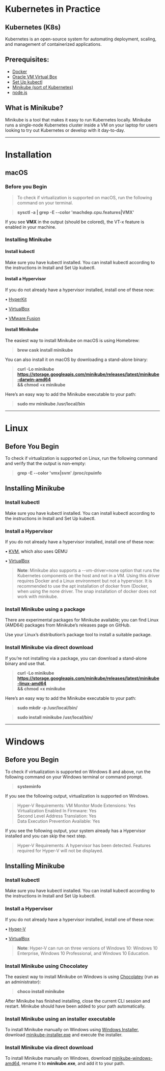 # Kubernetes in Practice

## Kubernetes (K8s)
   
  Kubernetes is an open-source system for automating deployment, scaling, and management of containerized applications.

## Prerequisites:
   
   + [Docker](https://github.com/docker/toolbox/releases) 
   + [Oracle VM Virtual Box](https://www.virtualbox.org/)
   + [Set Up kubectl](https://kubernetes.io/docs/tasks/tools/install-kubectl/)
   + [Minikube (sort of Kubernetes)](https://kubernetes.io/docs/tasks/tools/install-minikube/)
   + [node.js](https://nodejs.org/en/)
   
 ## What is Minikube?
   
  Minikube is a tool that makes it easy to run Kubernetes locally. Minikube runs a single-node Kubernetes cluster inside a VM on your laptop for users looking to try out Kubernetes or develop with it day-to-day.

<hr>

# Installation
    
  ## macOS
    
   ### Before you Begin
   
   > To check if virtualization is supported on macOS, run the following command on your terminal.
   
   > **sysctl -a | grep -E --color 'machdep.cpu.features|VMX'** 

If you see **VMX** in the output (should be colored), the VT-x feature is enabled in your machine.

   ### Installing Minikube
   
   #### Install kubectl

   Make sure you have kubectl installed. You can install kubectl according to the instructions in Install and Set Up kubectl.

   #### Install a Hypervisor

   If you do not already have a hypervisor installed, install one of these now:

   • [HyperKit](https://github.com/moby/hyperkit)

   • [VirtualBox](https://www.virtualbox.org/wiki/Downloads)

   • [VMware Fusion](https://www.vmware.com/products/fusion.html)

   #### Install Minikube

   The easiest way to install Minikube on macOS is using Homebrew:

   > **brew cask install minikube**

   You can also install it on macOS by downloading a stand-alone binary:

   > **curl -Lo minikube https://storage.googleapis.com/minikube/releases/latest/minikube-darwin-amd64 \
  && chmod +x minikube**
  
   Here’s an easy way to add the Minikube executable to your path:

   > **sudo mv minikube /usr/local/bin**
   
<hr>
   
# Linux
  
 ## Before You Begin
  
  To check if virtualization is supported on Linux, run the following command and verify that the output is non-empty:

  > **grep -E --color 'vmx|svm' /proc/cpuinfo**
  
 ## Installing Minikube
  
 ### Install kubectl

Make sure you have kubectl installed. You can install kubectl according to the instructions in Install and Set Up kubectl.

### Install a Hypervisor

  If you do not already have a hypervisor installed, install one of these now:

   • [KVM](https://www.linux-kvm.org/page/Main_Page), which also uses QEMU

   • [VirtualBox](https://www.virtualbox.org/wiki/Downloads)

> **Note**: Minikube also supports a --vm-driver=none option that runs the Kubernetes components on the host and not in a VM. Using this  driver requires Docker and a Linux environment but not a hypervisor. It is recommended to use the apt installation of docker from    (Docker, when using the none driver. The snap installation of docker does not work with minikube.

### Install Minikube using a package

There are experimental packages for Minikube available; you can find Linux (AMD64) packages from Minikube’s releases page on GitHub.

Use your Linux’s distribution’s package tool to install a suitable package.

### Install Minikube via direct download

If you’re not installing via a package, you can download a stand-alone binary and use that.

> **curl -Lo minikube https://storage.googleapis.com/minikube/releases/latest/minikube-linux-amd64 \
  && chmod +x minikube**
  
Here’s an easy way to add the Minikube executable to your path:

> **sudo mkdir -p /usr/local/bin/**

> **sudo install minikube /usr/local/bin/**

<hr>

# Windows

## Before you Begin

To check if virtualization is supported on Windows 8 and above, run the following command on your Windows terminal or command prompt.

> **systeminfo**

If you see the following output, virtualization is supported on Windows.

> Hyper-V Requirements:   VM Monitor Mode Extensions: Yes
                          <br>
                          Virtualization Enabled In Firmware: Yes
                          <br>
                          Second Level Address Translation: Yes
                          <br>
                          Data Execution Prevention Available: Yes
                          
If you see the following output, your system already has a Hypervisor installed and you can skip the next step.

> Hyper-V Requirements:     A hypervisor has been detected. Features required for Hyper-V will not be displayed.

## Installing Minikube

### Install kubectl

Make sure you have kubectl installed. You can install kubectl according to the instructions in Install and Set Up kubectl.

### Install a Hypervisor

If you do not already have a hypervisor installed, install one of these now:

• [Hyper-V](https://docs.microsoft.com/en-in/virtualization/hyper-v-on-windows/quick-start/enable-hyper-v?redirectedfrom=MSDN)

• [VirtualBox](https://www.virtualbox.org/wiki/Downloads)

> **Note**: Hyper-V can run on three versions of Windows 10: Windows 10 Enterprise, Windows 10 Professional, and Windows 10 Education.

### Install Minikube using Chocolatey

The easiest way to install Minikube on Windows is using [Chocolatey](https://chocolatey.org/) (run as an administrator):

> **choco install minikube**

After Minikube has finished installing, close the current CLI session and restart. Minikube should have been added to your path automatically.

### Install Minikube using an installer executable

To install Minikube manually on Windows using [Windows Installer](https://docs.microsoft.com/en-us/windows/win32/msi/windows-installer-portal), download [minikube-installer.exe](https://github.com/kubernetes/minikube/releases/latest/download/minikube-installer.exe) and execute the installer.

### Install Minikube via direct download

To install Minikube manually on Windows, download [minikube-windows-amd64](https://github.com/kubernetes/minikube/releases/tag/v1.4.0), rename it to **minikube.exe**, and add it to your path.
